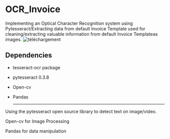 # OCR_Invoice
Implementing an Optical Character Recognition system using Pytesseract/Extracting data from default Invoice Template used for cleaning/extracting valuable information from default Invoice Templateas images.
![téléchargement](https://user-images.githubusercontent.com/87785630/158319313-36fad1b1-b5aa-40d7-ac90-9081cd29d2b1.png)
## Dependencies
- tesseract-ocr package
- pytesseract 0.3.8
- Open-cv
- Pandas
  
  -------
Using the pytesseract open source library to detect text on image/video.

Open-cv for Image Processing

Pandas for data manipulation
